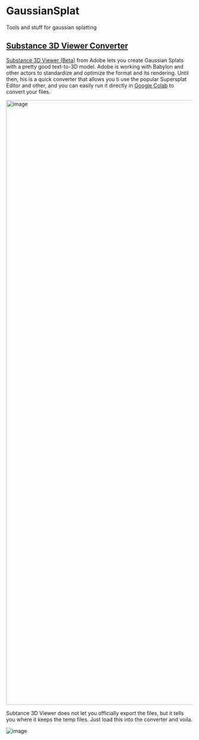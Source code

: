 # GaussianSplat
Tools and stuff for gaussian splatting

## [Substance 3D Viewer Converter](https://colab.research.google.com/drive/13y6C3kVZpaeUSXzXjRiY-rZTg39qS9uo?usp=sharing)

[Substance 3D Viewer (Beta)](https://helpx.adobe.com/de/substance-3d-viewer.html) from Adobe lets you create Gaussian Splats with a pretty good text-to-3D model. Adobe is working with Babylon and other actors to standardize and optimize the format and its rendering. Until then, his is a quick converter that allows you ti use the popular Supersplat Editor and other, and you can easily run it directly in [Google Colab](https://colab.research.google.com/drive/13y6C3kVZpaeUSXzXjRiY-rZTg39qS9uo?usp=sharing) to convert your files.

<img width="1633" alt="image" src="https://github.com/user-attachments/assets/f01c8cec-aceb-4971-88eb-be37bbc28317">

Subtance 3D Viewer does not let you officially export the files, but it tells you where it keeps the temp files. Just load this into the converter and voila.

![image](https://github.com/user-attachments/assets/129d9e5c-6d4c-4624-94bb-892cd893489a)
